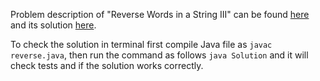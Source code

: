 Problem description of "Reverse Words in a String III" can be found [here](https://leetcode.com/problems/reverse-words-in-a-string-iii/) and its solution [here](https://github.com/aurimas13/LeetCode-HR-MAANG/blob/main/LeetCode/Python%20Solutions/Reverse%20Words%20in%20a%20String%20III/reverse.py).

To check the solution in terminal first compile Java file as `javac reverse.java`, then run the command as follows `java Solution` and it will check tests and if the solution works correctly.
